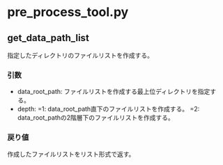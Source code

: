 # pre_process_tool.py

## get_data_path_list
指定したディレクトリのファイルリストを作成する。

### 引数
- data_root_path: ファイルリストを作成する最上位ディレクトリを指定する。
- depth: =1: data_root_path直下のファイルリストを作成する。
=2: data_root_pathの2階層下のファイルリストを作成する。

### 戻り値
作成したファイルリストをリスト形式で返す。
